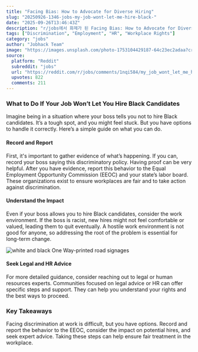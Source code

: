 ```yaml
---
title: "Facing Bias: How to Advocate for Diverse Hiring"
slug: "20250926-1346-jobs-my-job-wont-let-me-hire-black-"
date: "2025-09-26T13:46:43Z"
description: "r/jobs에서 화제가 된 Facing Bias: How to Advocate for Diverse Hiring에 대한 깊이 있는 분석과 인사이트"
tags: ["Discrimination", "Employment", "HR", "Workplace Rights"]
category: "jobs"
author: "Jobhack Team"
image: "https://images.unsplash.com/photo-1753104429187-64c23ec2adaa?crop=entropy&cs=tinysrgb&fit=max&fm=jpg&ixid=M3w3OTU0NDF8MHwxfHNlYXJjaHw0OXx8am9iJTIwc2VhcmNofGVufDF8MHx8fDE3NTg4OTQzOTB8MA&ixlib=rb-4.1.0&q=80&w=1080"
source:
  platform: "Reddit"
  subreddit: "jobs"
  url: "https://reddit.com/r/jobs/comments/1nqi584/my_job_wont_let_me_hire_black_candidates_what_can/"
  upvotes: 822
  comments: 211
---
```


### What to Do If Your Job Won’t Let You Hire Black Candidates

Imagine being in a situation where your boss tells you not to hire Black candidates. It’s a tough spot, and you might feel stuck. But you have options to handle it correctly. Here’s a simple guide on what you can do.

#### Record and Report

First, it's important to gather evidence of what’s happening. If you can, record your boss saying this discriminatory policy. Having proof can be very helpful. After you have evidence, report this behavior to the Equal Employment Opportunity Commission (EEOC) and your state’s labor board. These organizations exist to ensure workplaces are fair and to take action against discrimination.

#### Understand the Impact

Even if your boss allows you to hire Black candidates, consider the work environment. If the boss is racist, new hires might not feel comfortable or valued, leading them to quit eventually. A hostile work environment is not good for anyone, so addressing the root of the problem is essential for long-term change.

![white and black One Way-printed road signages](https://images.unsplash.com/photo-1483213097419-365e22f0f258?crop=entropy&cs=tinysrgb&fit=max&fm=jpg&ixid=M3w3OTU0NDF8MHwxfHNlYXJjaHwxMHx8Y2FyZWVyfGVufDF8MHx8fDE3NTg4OTQzOTF8MA&ixlib=rb-4.1.0&q=80&w=1080)

#### Seek Legal and HR Advice

For more detailed guidance, consider reaching out to legal or human resources experts. Communities focused on legal advice or HR can offer specific steps and support. They can help you understand your rights and the best ways to proceed.

### Key Takeaways

Facing discrimination at work is difficult, but you have options. Record and report the behavior to the EEOC, consider the impact on potential hires, and seek expert advice. Taking these steps can help ensure fair treatment in the workplace.